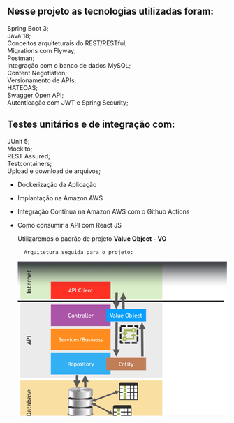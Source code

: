 ## Nesse projeto as tecnologias utilizadas foram:

Spring Boot 3;  
Java 18;  
Conceitos arquiteturais do REST/RESTful;  
Migrations com Flyway;  
Postman;  
Integração com o banco de dados MySQL;  
Content Negotiation;  
Versionamento de APIs;  
HATEOAS;  
Swagger Open API;  
Autenticação com JWT e Spring Security;

## Testes unitários e de integração com:  

JUnit 5;  
Mockito;  
REST Assured;  
Testcontainers;  
Upload e download de arquivos;  

* Dockerização da Aplicação  
* Implantação na Amazon AWS  
* Integração Contínua na Amazon AWS com o Github Actions  
* Como consumir a API com React JS    

    Utilizaremos o padrão de projeto **Value Object - VO**
    
        Arquitetura seguida para o projeto: 
    ![Modelo de arquitetura do projeto](img/arquitetura.png)
